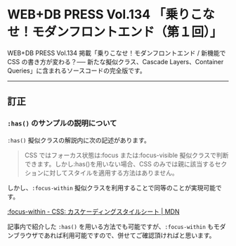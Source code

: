 # WEB+DB PRESS Vol.134 「乗りこなせ！モダンフロントエンド（第１回）」

WEB+DB PRESS Vol.134 掲載「乗りこなせ！モダンフロントエンド / 新機能で CSS の書き方が変わる？── 新たな擬似クラス、Cascade Layers、Container Queries」に含まれるソースコードの完全版です。

---

## 訂正

### `:has()` のサンプルの説明について

`:has()` 擬似クラスの解説内に次の記述があります。

> CSS ではフォーカス状態は:focus または:focus-visible 擬似クラスで判断できます。しかし:has()を用いない場合、CSS のみでは親に該当するセクションに対してスタイルを適用する方法はありません。

しかし、`:focus-within` 擬似クラスを利用することで同等のことが実現可能です。

[:focus-within - CSS: カスケーディングスタイルシート | MDN](https://developer.mozilla.org/ja/docs/Web/CSS/:focus-within)

記事内で紹介した `:has()` を用いる方法でも可能ですが、`:focus-within` もモダンブラウザであれば利用可能ですので、併せてご確認頂ければと思います。
